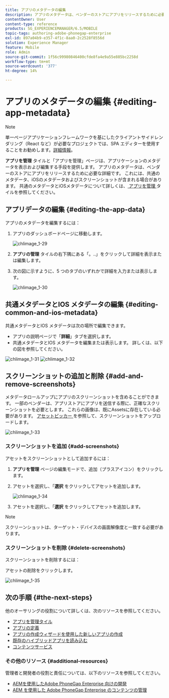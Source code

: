 ```yaml
---
title: アプリのメタデータの編集
description: アプリのメタデータは、ベンダーのストアにアプリをリリースするために必要な詳細です。 このページでは、アプリデータの編集について説明します。
contentOwner: User
content-type: reference
products: SG_EXPERIENCEMANAGER/6.5/MOBILE
topic-tags: authoring-adobe-phonegap-enterprise
exl-id: 897a04b9-e357-4f1c-8aa0-2c2528f8556d
solution: Experience Manager
feature: Mobile
role: Admin
source-git-commit: 1f56c99980846400cfde8fa4e9a55e885bc2258d
workflow-type: tm+mt
source-wordcount: '377'
ht-degree: 14%

---
```


# アプリのメタデータの編集 {#editing-app-metadata}

>[!NOTE]
>
>単一ページアプリケーションフレームワークを基にしたクライアントサイドレンダリング（React など）が必要なプロジェクトでは、SPA エディターを使用することをお勧めします。[詳細情報](/help/sites-developing/spa-overview.md)。

**アプリを管理** タイルと「アプリを管理」ページは、アプリケーションのメタデータを表示および編集する手段を提供します。 アプリのメタデータは、ベンダーのストアにアプリをリリースするために必要な詳細です。 これには、共通のメタデータ、iOSのメタデータおよびスクリーンショットが含まれる場合があります。 共通のメタデータとiOSメタデータについて詳しくは、[ アプリを管理 ](/help/mobile/phonegap-app-details-tile.md) タイルを参照してください。

## アプリデータの編集 {#editing-the-app-data}

アプリのメタデータを編集するには：

1. アプリのダッシュボードページに移動します。

   ![chlimage_1-29](assets/chlimage_1-29.png)

1. **アプリの管理** タイルの右下隅にある「。..」をクリックして詳細を表示または編集します。

1. 次の図に示すように、5 つのタブのいずれかで詳細を入力または表示します。

   ![chlimage_1-30](assets/chlimage_1-30.png)

## 共通メタデータとIOS メタデータの編集 {#editing-common-and-ios-metadata}

共通メタデータとIOS メタデータは次の場所で編集できます。

* アプリの説明ページで「**詳細**」タブを選択します。
* 共通メタデータとIOS メタデータを編集または表示します。 詳しくは、以下の図を参照してください。

![chlimage_1-31](assets/chlimage_1-31.png) ![chlimage_1-32](assets/chlimage_1-32.png)

## スクリーンショットの追加と削除 {#add-and-remove-screenshots}

メタデータロールアップにアプリのスクリーンショットを含めることができます。 一部のベンダーは、アプリストアにアプリを送信する際に、正確なスクリーンショットを必要とします。 これらの画像は、既にAssetsに存在している必要があります。 [ アセットピッカー ](../assets/search-assets.md#assetpicker) を参照して、スクリーンショットをアップロードします。

![chlimage_1-33](assets/chlimage_1-33.png)

### スクリーンショットを追加 {#add-screenshots}

アセットをスクリーンショットとして追加するには：

1. **アプリを管理** ページの編集モードで、追加（プラスアイコン）をクリックします。
1. アセットを選択し、「**選択** をクリックしてアセットを追加します。

   ![chlimage_1-34](assets/chlimage_1-34.png)

1. アセットを選択し、「**選択** をクリックしてアセットを追加します。

>[!NOTE]
>
>スクリーンショットは、ターゲット・デバイスの画面解像度と一致する必要があります。

### スクリーンショットを削除 {#delete-screenshots}

スクリーンショットを削除するには：

アセットの削除をクリックします。

![chlimage_1-35](assets/chlimage_1-35.png)

## 次の手順 {#the-next-steps}

他のオーサリングの役割について詳しくは、次のリソースを参照してください。

* [アプリを管理タイル](/help/mobile/phonegap-app-details-tile.md)
* [アプリの定義](/help/mobile/phonegap-app-definitions.md)
* [アプリの作成ウィザードを使用した新しいアプリの作成](/help/mobile/phonegap-create-new-app.md)
* [既存のハイブリッドアプリを読み込む](/help/mobile/phonegap-adding-content-to-imported-app.md)
* [コンテンツサービス](/help/mobile/develop-content-as-a-service.md)

### その他のリソース {#additional-resources}

管理者と開発者の役割と責任については、以下のリソースを参照してください。

* [AEMを使用したAdobe PhoneGap Enterprise 向けの開発](/help/mobile/developing-in-phonegap.md)
* [AEM を使用した Adobe PhoneGap Enterprise のコンテンツの管理](/help/mobile/administer-phonegap.md)
